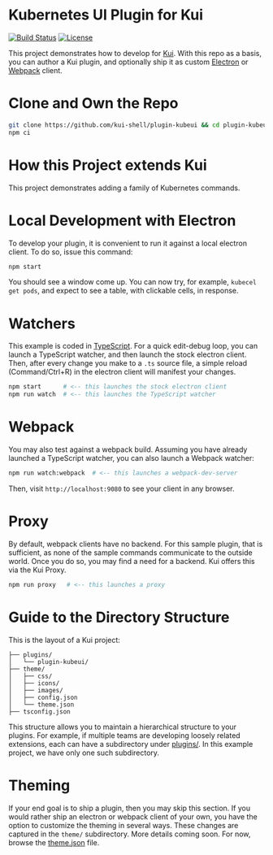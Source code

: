 # Kubernetes UI Plugin for Kui

[![Build Status](https://travis-ci.org/kui-shell/plugin-kubeui.svg?branch=master)](https://travis-ci.org/kui-shell/plugin-kubeui)
[![License](https://img.shields.io/badge/license-Apache%202.0-blue.svg)](https://opensource.org/licenses/Apache-2.0)

This project demonstrates how to develop for
[Kui](https://github.com/IBM/kui). With this repo as a basis, you can
author a Kui plugin, and optionally ship it as custom
[Electron](https://electronjs.org) or [Webpack](https://webpackjs.org)
client.

# Clone and Own the Repo

```bash
git clone https://github.com/kui-shell/plugin-kubeui && cd plugin-kubeui
npm ci
```

# How this Project extends Kui

This project demonstrates adding a family of Kubernetes commands.

# Local Development with Electron

To develop your plugin, it is convenient to run it against a local
electron client. To do so, issue this command:

```bash
npm start
```

You should see a window come up. You can now try, for example,
`kubecel get pods`, and expect to see a table, with clickable cells,
in response.

# Watchers

This example is coded in
[TypeScript](https://www.typescriptlang.org/). For a quick edit-debug
loop, you can launch a TypeScript watcher, and then launch the stock
electron client. Then, after every change you make to a `.ts` source
file, a simple reload (Command/Ctrl+R) in the electron client will
manifest your changes.

```bash
npm start      # <-- this launches the stock electron client
npm run watch  # <-- this launches the TypeScript watcher
```

# Webpack

You may also test against a webpack build. Assuming you have already
launched a TypeScript watcher, you can also launch a Webpack watcher:

```bash
npm run watch:webpack  # <-- this launches a webpack-dev-server
```

Then, visit `http://localhost:9080` to see your client in any browser.

# Proxy

By default, webpack clients have no backend. For this sample plugin,
that is sufficient, as none of the sample commands communicate to the
outside world. Once you do so, you may find a need for a backend. Kui
offers this via the Kui Proxy.

```bash
npm run proxy   # <-- this launches a proxy
```

# Guide to the Directory Structure

This is the layout of a Kui project:

```
├── plugins/
│   └── plugin-kubeui/
├── theme/
│   ├── css/
│   ├── icons/
│   ├── images/
│   ├── config.json
│   └── theme.json
├── tsconfig.json
```

This structure allows you to maintain a hierarchical structure to your
plugins. For example, if multiple teams are developing loosely related
extensions, each can have a subdirectory under [plugins/](plugins/). In this
example project, we have only one such subdirectory.


# Theming

If your end goal is to ship a plugin, then you may skip this
section. If you would rather ship an electron or webpack client of
your own, you have the option to customize the theming in several
ways. These changes are captured in the `theme/` subdirectory. More
details coming soon. For now, browse the
[theme.json](theme/theme.json) file.

